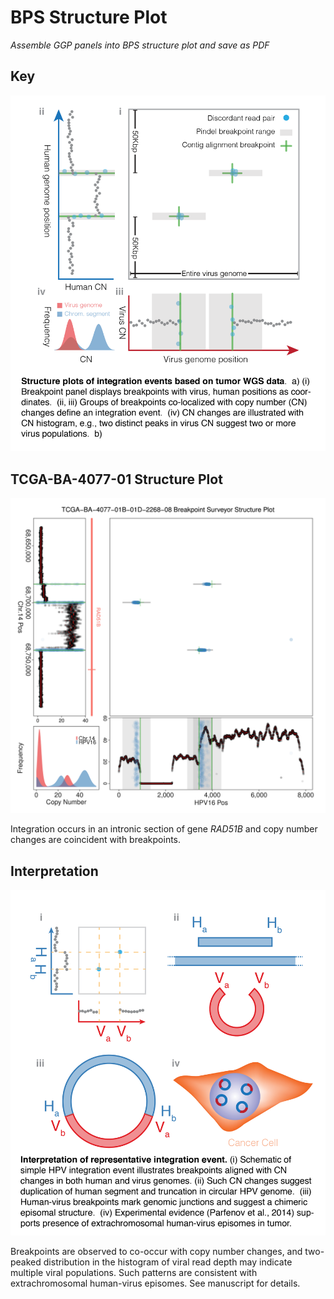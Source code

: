 # BPS Structure Plot

*Assemble GGP panels into BPS structure plot and save as PDF*

## Key
<img src="../doc/StructurePlotKey.png" width="600"/>

## TCGA-BA-4077-01 Structure Plot
<img src="plots/TCGA-BA-4077-01B-01D-2268-08.AA.chr14.BreakpointSurvey.png" width="600"/>

Integration occurs in an intronic section of gene *RAD51B* and copy number
changes are coincident with breakpoints.

## Interpretation
<img src="../doc/StructurePlotChimeric.png" width="600"/>

Breakpoints are observed to co-occur with copy number changes, and two-peaked
distribution in the histogram of viral read depth may indicate multiple viral
populations.  Such patterns are consistent with extrachromosomal human-virus
episomes.  See manuscript for details.


